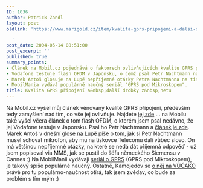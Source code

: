 ```yaml
---
ID: 1036
author: Patrick Zandl
layout: post
oldlink: 'https://www.marigold.cz/item/kvalita-gprs-pripojeni-a-dalsi-drobky-z-netu

  '
post_date: 2004-05-14 08:51:00
post_excerpt: ''
published: true
summary_points:
- Článek na Mobil.cz pojednává o faktorech ovlivňujících kvalitu GPRS připojení.
- Vodafone testuje flash OFDM v Japonsku, o čemž psal Petr Nachtmann na Mobil.cz.
- Marek Antoš glosuje na Lupě nepříjemné otázky Petra Nachtmanna na tiskovkách.
- MobilMania vydává populárně naučný seriál "GPRS pod Mikroskopem".
title: Kvalita GPRS připojení a&nbsp;další drobky z&nbsp;netu
---
```


Na Mobil.cz vyšel můj článek věnovaný kvalitě GPRS připojení, především tedy zamyšlení nad tím, co vše jej ovlivňuje. Najdete <A href="http://mobil.idnes.cz/mobilni_komunikace/mobilni_technologie/GPRS/technologie_gprs040514.html" target=_blank>jej zde</A> ... na Mobilu také vyšel včera článek o tom flash OFDM, o kterém jsem psal nedávno, že jej Vodafone testuje v Japonsku. Psal ho Petr Nachtmann a <A href="http://mobil.idnes.cz/mobilni_komunikace/mobilni_technologie/UMTS/flarion040513.html" target=_blank>článek je zde</A>. Marek Antoš v dnešní <A href="http://www.lupa.cz/clanek.php3?show=3375" target=_blank>glose na Lupě </A>píše o tom, jak si Petr Nachtmann musel schovat mikrofon, aby mu na tiskovce Telecomu dali vůbec slovo. On má většinou nepříjemné otázky, na které se nedá dát příjemná odpověď - už jsem popisoval via MMS, jak se pustil do šéfa německého Siemensu v Cannes :) Na MobilManii vydávají <A href="http://www.mobilmania.cz/Profi/AR.asp?ARI=107257" target=_blank>seriál o GPRS</A>&#160;(GPRS pod Mikroskopem), je takový spíše populárně naučný. Ostatně, Kamojedov se <A href="http://vucako.bloguje.cz/41495_item.php" target=_blank>o něj na VÚČAKO</A> právě pro tu populárno-naučnost otírá, tak jsem zvědav, co bude za problém s tím mým :)